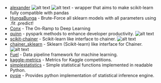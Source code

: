 [skl]: https://raw.githubusercontent.com/krzjoa/awesome-python-datascience/master/img/skl.png "scikit-learn compatible"
[th]: https://raw.githubusercontent.com/krzjoa/awesome-python-datascience/master/img/th.png "Theano based"
[tf]: https://raw.githubusercontent.com/krzjoa/awesome-python-datascience/master/img/tf.png "TensorFlow based"
[pt]: https://raw.githubusercontent.com/krzjoa/awesome-python-datascience/master/img/pytorch.png "PyTorch based"
[cp]: https://raw.githubusercontent.com/krzjoa/awesome-python-datascience/master/img/cupy.png "CuPy based"
[mx]: https://raw.githubusercontent.com/krzjoa/awesome-python-datascience/master/img/mxnet.png "MXNet based"
[R]: https://raw.githubusercontent.com/krzjoa/awesome-python-datascience/master/img/R.png "R inspired/ported lib"
[gpu]: https://raw.githubusercontent.com/krzjoa/awesome-python-datascience/master/img/gpu.png "GPU accelerated"
[sp]: https://raw.githubusercontent.com/krzjoa/awesome-python-datascience/master/img/spark.png "Apache Spark based"
[amd]: https://raw.githubusercontent.com/krzjoa/awesome-python-datascience/master/img/amd.png "AMD based"
[pd]: https://raw.githubusercontent.com/krzjoa/awesome-python-datascience/master/img/pandas.png "pandas based"

* [alexander](https://github.com/annoys-parrot/alexander) ![alt text][skl] ![alt text][pd] - wrapper that aims to make scikit-learn fully compatible with pandas
* [HungaBunga](https://github.com/ypeleg/HungaBunga) - Brute-Force all sklearn models with all parameters using .fit .predict!
* [Conx](https://github.com/Calysto/conx) - The On-Ramp to Deep Learning
* [quinn](https://github.com/MrPowers/quinn)  - pyspark methods to enhance developer productivity. ![alt text][sp]
* [scikit-chainer](https://github.com/lucidfrontier45/scikit-chainer) - Scikit-learn like interface to chainer. ![alt text][skl]
* [chainer_sklearn](https://github.com/corochann/chainer_sklearn) - Sklearn (Scikit-learn) like interface for Chainer. ![alt text][skl]
* [Fuel](https://github.com/mila-udem/fuel) - Data pipeline framework for machine learning.
* [kaggle-metrics](https://github.com/krzjoa/kaggle-metrics) - Metrics for Kaggle competitions.
* [simplestatistics](https://github.com/sheriferson/simplestatistics) - Simple statistical functions implemented in readable Python.
* [pysie](https://github.com/chen0040/pysie) - Provides python implementation of statistical inference engine.
